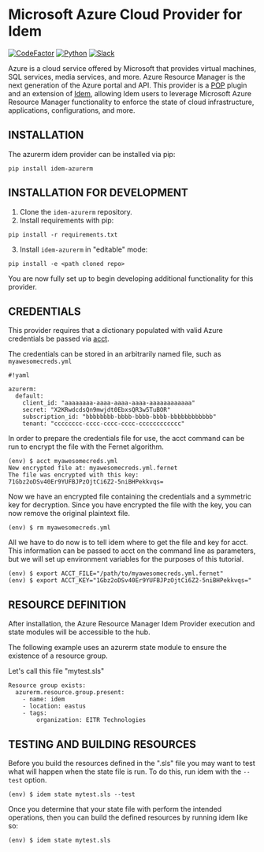 # Microsoft Azure Cloud Provider for Idem

[![CodeFactor](https://www.codefactor.io/repository/github/eitrtechnologies/idem-azurerm/badge/master)](https://www.codefactor.io/repository/github/eitrtechnologies/idem-azurerm/overview/master)
[![Python](https://img.shields.io/pypi/pyversions/idem-azurerm.svg?maxAge=2592000)](https://pypi.python.org/pypi/idem-azurerm)
[![Slack](https://img.shields.io/badge/Slack-saltstackcommunity.slack.com-blue.svg)](https://saltstackcommunity.slack.com)

Azure is a cloud service offered by Microsoft that provides virtual machines, SQL services, media services, and more.
Azure Resource Manager is the next generation of the Azure portal and API. This provider is a
[POP](https://gitlab.com/saltstack/pop/pop) plugin and an extension of [Idem](https://gitlab.com/saltstack/pop/idem),
allowing Idem users to leverage Microsoft Azure Resource Manager functionality to enforce the state of cloud
infrastructure, applications, configurations, and more.

## INSTALLATION
The azurerm idem provider can be installed via pip:
```
pip install idem-azurerm
```

## INSTALLATION FOR DEVELOPMENT
1. Clone the `idem-azurerm` repository.
2. Install requirements with pip:
```
pip install -r requirements.txt
```
3. Install `idem-azurerm` in "editable" mode:
```
pip install -e <path cloned repo>
```
You are now fully set up to begin developing additional functionality for this provider.

## CREDENTIALS
This provider requires that a dictionary populated with valid Azure credentials be passed via
[acct](https://gitlab.com/saltstack/pop/acct).

The credentials can be stored in an arbitrarily named file, such as `myawesomecreds.yml`
```
#!yaml

azurerm:
  default:
    client_id: "aaaaaaaa-aaaa-aaaa-aaaa-aaaaaaaaaaaa"
    secret: "X2KRwdcdsQn9mwjdt0EbxsQR3w5TuBOR"
    subscription_id: "bbbbbbbb-bbbb-bbbb-bbbb-bbbbbbbbbbbb"
    tenant: "cccccccc-cccc-cccc-cccc-cccccccccccc"
```

In order to prepare the credentials file for use, the acct command can be run to encrypt the file with the Fernet
algorithm.
```
(env) $ acct myawesomecreds.yml
New encrypted file at: myawesomecreds.yml.fernet
The file was encrypted with this key:
71Gbz2oDSv40Er9YUFBJPzOjtCi6Z2-5niBHPekkvqs=
```

Now we have an encrypted file containing the credentials and a symmetric key for decryption. Since you have encrypted
the file with the key, you can now remove the original plaintext file.
```
(env) $ rm myawesomecreds.yml
```

All we have to do now is to tell idem where to get the file and key for acct. This information can be passed to acct on
the command line as parameters, but we will set up environment variables for the purposes of this tutorial.
```
(env) $ export ACCT_FILE="/path/to/myawesomecreds.yml.fernet"
(env) $ export ACCT_KEY="1Gbz2oDSv40Er9YUFBJPzOjtCi6Z2-5niBHPekkvqs="
```

## RESOURCE DEFINITION
After installation, the Azure Resource Manager Idem Provider execution and state modules will be accessible to the hub.

The following example uses an azurerm state module to ensure the existence of a resource group.

Let's call this file "mytest.sls"
```
Resource group exists:
  azurerm.resource.group.present:
    - name: idem
    - location: eastus
    - tags:
        organization: EITR Technologies
```

## TESTING AND BUILDING RESOURCES
Before you build the resources defined in the ".sls" file you may want to test what will happen when the state file is
run. To do this, run idem with the `--test` option.
```
(env) $ idem state mytest.sls --test
```
Once you determine that your state file with perform the intended operations, then you can build the defined resources
by running idem like so:
```
(env) $ idem state mytest.sls
```
